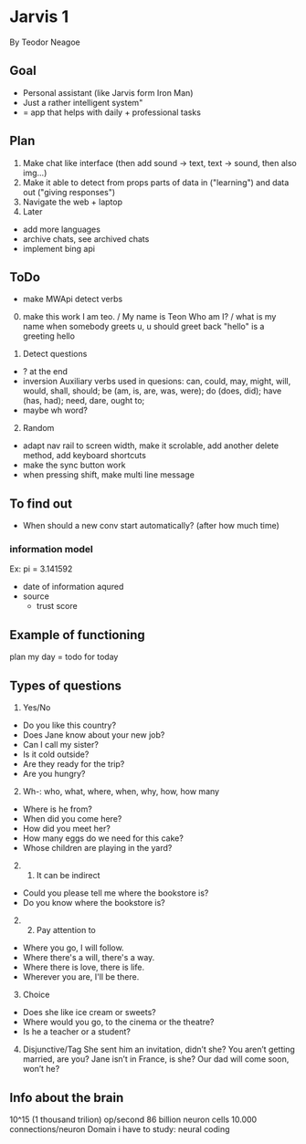 # Jarvis 1
By Teodor Neagoe

## Goal
- Personal assistant (like Jarvis form Iron Man)
- Just a rather intelligent system"
- = app that helps with daily + professional tasks

## Plan
1. Make chat like interface (then add sound -> text, text -> sound, then also img...)
2. Make it able to detect from props parts of data in ("learning") and data out ("giving responses")
3. Navigate the web + laptop
4. Later
- add more languages
- archive chats, see archived chats
- implement bing api

## ToDo
- make MWApi detect verbs 
0. make this work
I am teo. / My name is Teon
Who am I? / what is my name
when somebody greets u, u should greet back
"hello" is a greeting
hello


1. Detect questions
- ? at the end
- inversion
Auxiliary verbs used in quesions:
can, could, may, might, will, would, shall, should;
be (am, is, are, was, were);
do (does, did);
have (has, had);
need, dare, ought to;
- maybe wh word?

2. Random
- adapt nav rail to screen width, make it scrolable, add another delete method, add keyboard shortcuts
- make the sync button work
- when pressing shift, make multi line message

## To find out
- When should a new conv start automatically? (after how much time)

### information model
Ex: pi = 3.141592
- date of information aqured
- source
    - trust score

## Example of functioning
plan my day
= todo for today


## Types of questions
1. Yes/No
- Do you like this country? 
- Does Jane know about your new job?
- Can I call my sister?
- Is it cold outside?
- Are they ready for the trip?
- Are you hungry? 


2. Wh-: who, what, where, when, why, how, how many
- Where is he from? 
- When did you come here? 
- How did you meet her?
- How many eggs do we need for this cake?
- Whose children are playing in the yard?

2. 1. It can be indirect
- Could you please tell me where the bookstore is? 
- Do you know where the bookstore is?

2. 2. Pay attention to
- Where you go, I will follow.
- Where there's a will, there's a way.
- Where there is love, there is life.
- Wherever you are, I'll be there.


3. Choice
- Does she like ice cream or sweets?
- Where would you go, to the cinema or the theatre?
- Is he a teacher or a student?

4. Disjunctive/Tag
She sent him an invitation, didn’t she?
You aren’t getting married, are you?
Jane isn’t in France, is she?
Our dad will come soon, won’t he?

## Info about the brain
10^15 (1 thousand trilion) op/second
86 billion neuron cells
10.000 connections/neuron
Domain i have to study: neural coding
